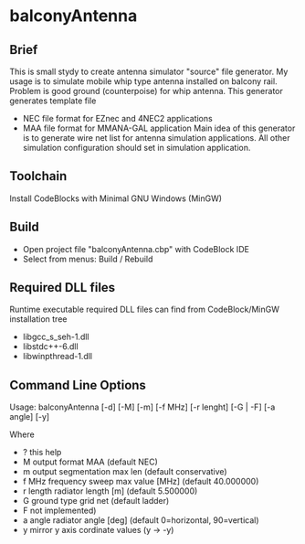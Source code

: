 # balconyAntenna

 Brief
 -----
 This is small stydy to create antenna simulator "source" file generator.
 My usage is to simulate mobile whip type antenna installed on balcony rail.
 Problem is good ground (counterpoise) for whip antenna.
 This generator generates template file
 - NEC file format for EZnec and 4NEC2 applications
 - MAA file format for MMANA-GAL application
 Main idea of this generator is to generate wire net list for antenna simulation
 applications. All other simulation configuration should set in simulation application.

 Toolchain
 ---------
 Install CodeBlocks with Minimal GNU Windows (MinGW)

 Build
 -----
 - Open project file "balconyAntenna.cbp" with CodeBlock IDE
 - Select from menus: Build / Rebuild

 Required DLL files
 ------------------
 Runtime executable required DLL files can find from CodeBlock/MinGW installation tree
 - libgcc_s_seh-1.dll
 - libstdc++-6.dll
 - libwinpthread-1.dll

 Command Line Options
 --------------------

 Usage:  balconyAntenna  [-d] [-M] [-m] [-f MHz] [-r lenght] [-G | -F] [-a angle] [-y]

 Where

 - ?          this help
 - M          output format MAA (default NEC)
 - m          output segmentation max len (default conservative)
 - f MHz      frequency sweep max value [MHz] (default 40.000000)
 - r length   radiator length [m] (default 5.500000)
 - G          ground type grid net (default ladder)
 - F          not implemented)
 - a angle    radiator angle [deg] (default 0=horizontal, 90=vertical)
 - y          mirror y axis cordinate values (y -> -y)


